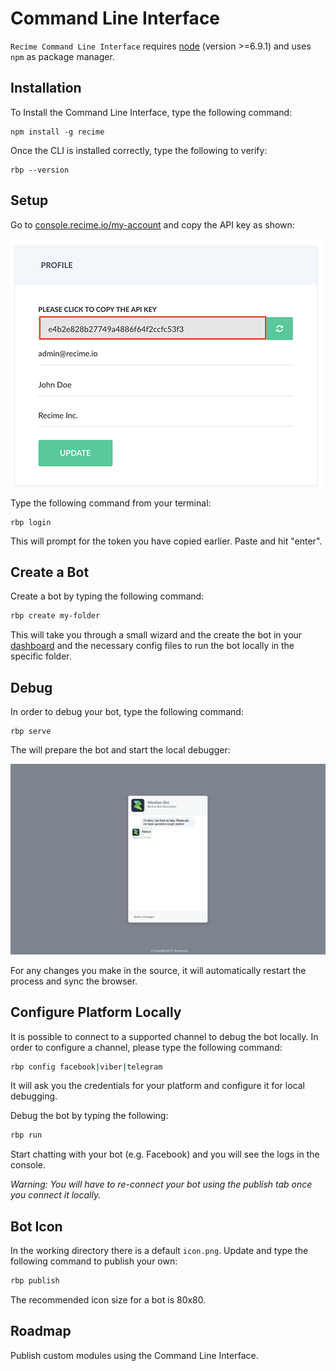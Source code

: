 # Command Line Interface

`Recime Command Line Interface` requires [node](https://nodejs.org/en/) (version >=6.9.1) and uses `npm` as package manager.


## Installation

To Install the Command Line Interface, type the following command:

```shell
npm install -g recime
```

Once the CLI is installed correctly, type the following to verify:

```shell
rbp --version
```

## Setup

Go to [console.recime.io/my-account](https://console.recime.io/my-account) and copy the API key as shown:

![](profile-new.png)


Type the following command from your terminal:

```shell
rbp login
```

This will prompt for the token you have copied earlier. Paste and hit "enter". 

## Create a Bot

Create a bot by typing the following command:

```bash
rbp create my-folder
```

This will take you through a small wizard and the create the bot in your [dashboard](https://console.recime.io) and the necessary config files to run the bot locally in the specific folder.

## Debug

In order to debug your bot, type the following command:

```shell
rbp serve
```

The will prepare the bot and start the local debugger:

![](debug.png)


For any changes you make in the source, it will automatically restart the process and sync the browser.

## Configure Platform Locally

It is possible to connect to a supported channel to debug the bot locally. In order to configure a channel, please type the following command:

```bash
rbp config facebook|viber|telegram
```
It will ask you the credentials for your platform and configure it for local debugging.

Debug the bot by typing the following:

```bash
rbp run 
```

Start chatting with your bot (e.g. Facebook) and you will see the logs in the console. 

_Warning: You will have to re-connect your bot using the publish tab once you connect it locally._

## Bot Icon

In the working directory there is a default `icon.png`. Update and type the following command to publish your own:

```bash
rbp publish
```

The recommended icon size for a bot is 80x80.


## Roadmap
Publish custom modules using the Command Line Interface.